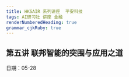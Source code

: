 ```yaml
---
title: HKSAIR 系列讲座  平安科技
tags: AI研习社 讲座 金融
renderNumberedHeading: true
grammar_cjkRuby: true
---
```


## 第五讲 联邦智能的突围与应用之道
日期：05-28


